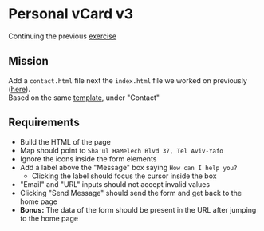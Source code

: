 Personal vCard v3
=================

Continuing the previous [exercise](../exercises/02-Personal-vCard/README.md)

Mission
---------

Add a `contact.html` file next the `index.html` file we worked on previously ([here](../exercises/02-Personal-vCard)).  
Based on the same [template](http://ashmawi.work/wp/riche/), under "Contact"

Requirements
-------------

- Build the HTML of the page
- Map should point to `Sha'ul HaMelech Blvd 37, Tel Aviv-Yafo`
- Ignore the icons inside the form elements
- Add a label above the "Message" box saying `How can I help you?`
  - Clicking the label should focus the cursor inside the box
- "Email" and "URL" inputs should not accept invalid values
- Clicking "Send Message" should send the form and get back to the home page
- **Bonus:** The data of the form should be present in the URL after jumping to the home page
